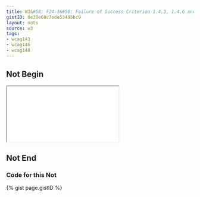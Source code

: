```yaml
---
title: W3&#58; F24-1&#58; Failure of Success Criterion 1.4.3, 1.4.6 and 1.4.8 due to specifying foreground colors without specifying background colors or vice versa
gistID: 8e38e68c7eda53495bc9
layout: nots
source: w3
tags:
- wcag143
- wcag146
- wcag148
---
```


<h2 aria-describedby="{{ page.gistID }}">Not Begin</h2>
<div class="rendered-not">
<iframe seamless title="Example Page for {{ page.title }}" src="F24-1-special.html"></iframe>
</div> <!-- rendered-not -->

<h2 aria-describedby="{{ page.gistID }}">Not End</h2>

<h3 aria-describedby="{{ page.gistID }}">Code for this Not</h3>
{% gist page.gistID %}